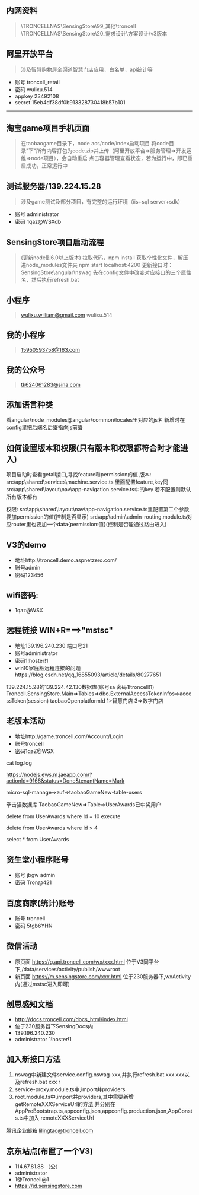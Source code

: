 ## 内网资料  
> \\TRONCELLNAS\SensingStore\99_其他\troncell
> \\TRONCELLNAS\SensingStore\20_需求设计\方案设计\v3版本    

## 阿里开放平台
> 涉及智慧购物屏全渠道智慧门店应用，白名单，api统计等      
* 账号 troncell_retail
* 密码 wulixu.514
* appkey 23492108
* secret 15eb4df38df0b913328730418b57b101

***
## 淘宝game项目手机页面
> 在taobaogame目录下，node acs/code/index启动项目
> 将code目录"下"所有内容打包为code.zip并上传（阿里开放平台=>服务管理=>开发运维=>node项目），会自动重启 
> 点击容器管理查看状态，若为运行中，即已重启成功，正常运行中

## 测试服务器/139.224.15.28
> 涉及game测试及部分项目，有完整的运行环境（iis+sql server+sdk）   
* 账号 administrator
* 密码 1qaz@WSXdb

## SensingStore项目启动流程
> (更新node到6.0以上版本)
> 拉取代码，npm install
> 获取个性化文件，解压进node_modules文件夹
> npm start
> localhost:4200
> 更新接口时：SensingStore\angular\nswag 先在config文件中改变对应接口的三个属性名，然后执行refresh.bat

## 小程序
> wulixu.william@gmail.com
> wulixu.514

## 我的小程序
> 15950593758@163.com

## 我的公众号
> tk624061283@sina.com

## 添加语言种类
看angular\node_modules\@angular\common\locales里对应的js名
新增时在config里把后端名后缀指向js前缀


## 如何设置版本和权限(只有版本和权限都符合时才能进入)
项目启动时查看getall接口,寻找feature和permission的值
版本:
src\app\shared\services\machine.service.ts 里面配置feature,key同src\app\shared\layout\nav\app-navigation.service.ts中的key
若不配置则默认所有版本都有

权限:
src\app\shared\layout\nav\app-navigation.service.ts里配置第二个参数要加permission的值(控制是否显示)
src\app\admin\admin-routing.module.ts对应router里也要加一个data{permission:值}(控制是否能通过路由进入)

## V3的demo
* 地址http://troncell.demo.aspnetzero.com/
* 账号admin
* 密码123456

## wifi密码:
* 1qaz@WSX

## 远程链接 WIN+R===>"mstsc"
* 地址139.196.240.230  端口号21
* 账号administrator 
* 密码1!hoster!1
* win10家庭版远程连接的问题https://blog.csdn.net/qq_16855093/article/details/80277651

139.224.15.28的139.224.42.130数据库(账号sa 密码1!troncell!1)
Troncell.SensingStore.Main=>Tables=>dbo.ExternalAccessTokenInfos=>accessToken(session)
taobaoOpenplatformId 1>智慧门店 3=>数字门店

## 老版本活动
* 地址http://game.troncell.com/Account/Login
* 账号troncell
* 密码1qaZ@WSX



cat log.log

https://nodejs.ews.m.jaeapp.com/?actionId=9168&status=Done&tenantName=Mark


micro-sql-manage=>zuf=>taobaoGameNew-table-users

拳击猫数据库
TaobaoGameNew=>Table=>UserAwards已中奖用户

delete from UserAwards
where Id = 10
execute


delete from UserAwards
where Id > 4

select * from UserAwards



## 资生堂小程序账号
* 账号 jbgw admin
* 密码 Tron@421


## 百度商家(统计)账号
* 账号 troncell
* 密码 5tgb6YHN


## 微信活动
* 原页面 https://g.api.troncell.com/wx/xxx.html
位于V3同平台下,/data/services/activity/publish/wwwroot
* 新页面 https://m.sensingstore.com/xxx.html
位于230服务器下,wxActivity内(通过mstsc进入即可)


## 创思感知文档
* http://docs.troncell.com/docs_html/index.html
* 位于230服务器下SensingDocs内
* 139.196.240.230
* administrator 1!hoster!1

## 加入新接口方法
1. nswag中新建文件service.config.nswag-xxx,并执行refresh.bat xxx xxx以及refresh.bat xxx r
2. service-proxy.module.ts中,import并providers
3. root.module.ts中,import并providers,其中需要新增getRemoteXXXServiceUrl的方法,并分别在
AppPreBootstrap.ts,appconfig.json,appconfig.production.json,AppConsts.ts中加入
remoteXXXServiceUrl


腾讯企业邮箱
lilingtao@troncell.com


## 京东站点(布置了一个V3)
* 114.67.81.88 （公）
* administrator
* 1@Troncell@1
* https://jd.sensingstore.com